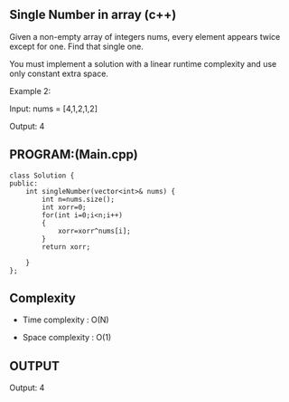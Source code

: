 ## Single Number in array (c++)
Given a non-empty array of integers nums, every element appears twice except for one. Find that single one.

You must implement a solution with a linear runtime complexity and use only constant extra space.

Example 2:

Input: nums = [4,1,2,1,2]

Output: 4

## PROGRAM:(Main.cpp)
```
class Solution {
public:
    int singleNumber(vector<int>& nums) {
        int n=nums.size();
        int xorr=0;
        for(int i=0;i<n;i++)
        {
            xorr=xorr^nums[i];
        }
        return xorr;
        
    }
};
```

## Complexity
- Time complexity : O(N)

- Space complexity : O(1)

## OUTPUT
Output: 4
